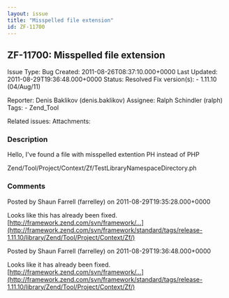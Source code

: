 ```yaml
---
layout: issue
title: "Misspelled file extension"
id: ZF-11700
---
```


ZF-11700: Misspelled file extension
-----------------------------------

 Issue Type: Bug Created: 2011-08-26T08:37:10.000+0000 Last Updated: 2011-08-29T19:36:48.000+0000 Status: Resolved Fix version(s): - 1.11.10 (04/Aug/11)
 
 Reporter:  Denis Baklikov (denis.baklikov)  Assignee:  Ralph Schindler (ralph)  Tags: - Zend\_Tool
 
 Related issues: 
 Attachments: 
### Description

Hello, I've found a file with misspelled extention PH instead of PHP

Zend/Tool/Project/Context/Zf/TestLibraryNamespaceDirectory.ph

 

 

### Comments

Posted by Shaun Farrell (farrelley) on 2011-08-29T19:35:28.000+0000

Looks like this has already been fixed. [http://framework.zend.com/svn/framework/…](http://framework.zend.com/svn/framework/standard/tags/release-1.11.10/library/Zend/Tool/Project/Context/Zf/)

 

 

Posted by Shaun Farrell (farrelley) on 2011-08-29T19:36:48.000+0000

Looks like it has already been fixed. [http://framework.zend.com/svn/framework/…](http://framework.zend.com/svn/framework/standard/tags/release-1.11.10/library/Zend/Tool/Project/Context/Zf/)

 

 
